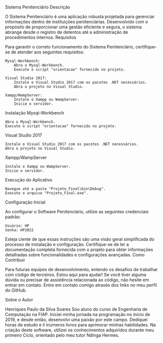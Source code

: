 Sistema Penitenciário
Descrição

O Sistema Penitenciário é uma aplicação robusta projetada para gerenciar informações dentro de instituições penitenciárias. Desenvolvido com o propósito de proporcionar uma gestão eficiente e segura, o sistema abrange desde o registro de detentos até a administração de procedimentos internos.
Requisitos

Para garantir o correto funcionamento do Sistema Penitenciário, certifique-se de atender aos seguintes requisitos:

    Mysql-Workbench:
        Abra o Mysql-Workbench.
        Execute o script "orientacao" fornecido no projeto.

    Visual Studio 2017:
        Instale o Visual Studio 2017 com os pacotes .NET necessários.
        Abra o projeto no Visual Studio.

    Xampp/WampServer:
        Instale o Xampp ou WampServer.
        Inicie o servidor.

Instalação
Mysql-Workbench

    Abra o Mysql-Workbench.
    Execute o script "orientacao" fornecido no projeto.

Visual Studio 2017

    Instale o Visual Studio 2017 com os pacotes .NET necessários.
    Abra o projeto no Visual Studio.

Xampp/WampServer

    Instale o Xampp ou WampServer.
    Inicie o servidor.


Execução do Aplicativo

    Navegue até a pasta "Projeto_Final\bin\Debug".
    Execute o arquivo "Projeto_Final.exe".

Configuração Inicial

Ao configurar o Software Penitenciário, utilize as seguintes credenciais padrão:

    Usuário: HP
    Senha: HP2022

Esteja ciente de que essas instruções são uma visão geral simplificada do processo de instalação e configuração. Certifique-se de ler a documentação completa fornecida com o projeto para obter informações detalhadas sobre funcionalidades e configurações avançadas.
Como Contribuir

Para futuras equipes de desenvolvimento, entendo os desafios de trabalhar com código de terceiros. Estou aqui para ajudar! Se você tiver alguma dúvida ou precisar de assistência relacionada ao código, não hesite em entrar em contato. Entre em contato comigo através dos links no meu perfil do GitHub.

Sobre o Autor

Henriques Paulo da Silva Soares
Sou aluno do curso de Engenharia de Computação na FIAP. Iniciei minha jornada na programação no início de 2019, e desde então, desenvolvi uma paixão por este campo. Dediquei horas de estudo e li inúmeros livros para aprimorar minhas habilidades. Na criação deste software, utilizei os conhecimentos adquiridos durante meu primeiro Ciclo, orientado pelo meu tutor Ndinga Hermes.
